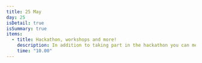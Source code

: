 ```yaml
---
title: 25 May
day: 25
isDetail: true
isSummary: true
items:
  - title: Hackathon, workshops and more!
    description: In addition to taking part in the hackathon you can meet our sponsors, dissect code problems with selected experts or just hang out and code with new friends.<br/> Check out our <a href="/workshops">workshop page</a> for more information.<br/> Do you want to hold a workshop or sponsor a hackathon prize, <a href="mailto:questions@uikonf.com">get in touch with us</a>. </br>All workshops and the unconference are taking place at <a href="https://www.google.de/maps/place/betahaus/@52.5025407,13.4121985,15z/data=!4m5!3m4!1s0x0:0x1687d2a7997ddff1!8m2!3d52.5025407!4d13.4121985?sa=X&ved=0ahUKEwiKzbOZ3PTMAhUKOxQKHadRCrUQ_BIIhAEwDQ" target="_blank">betahaus Berlin</a>
    time: "10.00"
---
```

